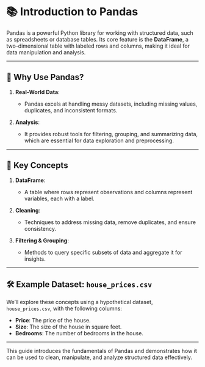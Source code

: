 # 📚 Introduction to Pandas

Pandas is a powerful Python library for working with structured data, such as spreadsheets or database tables. Its core feature is the **DataFrame**, a two-dimensional table with labeled rows and columns, making it ideal for data manipulation and analysis.

---

## 🌟 Why Use Pandas?

1. **Real-World Data**:
   - Pandas excels at handling messy datasets, including missing values, duplicates, and inconsistent formats.

2. **Analysis**:
   - It provides robust tools for filtering, grouping, and summarizing data, which are essential for data exploration and preprocessing.

---

## 🔑 Key Concepts

1. **DataFrame**:
   - A table where rows represent observations and columns represent variables, each with a label.

2. **Cleaning**:
   - Techniques to address missing data, remove duplicates, and ensure consistency.

3. **Filtering & Grouping**:
   - Methods to query specific subsets of data and aggregate it for insights.

---

## 🛠 Example Dataset: `house_prices.csv`

We’ll explore these concepts using a hypothetical dataset, `house_prices.csv`, with the following columns:
- **Price**: The price of the house.
- **Size**: The size of the house in square feet.
- **Bedrooms**: The number of bedrooms in the house.

---

This guide introduces the fundamentals of Pandas and demonstrates how it can be used to clean, manipulate, and analyze structured data effectively.